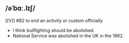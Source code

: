 ## /əˈbɑː.lɪʃ/  
[[V]]
#B2
to end an activity or custom officially

- I think bullfighting should be abolished.
- National Service was abolished in the UK in the 1962.